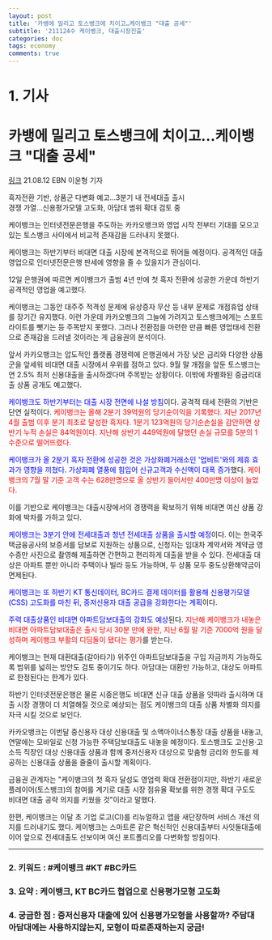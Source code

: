 ```yaml
---
layout: post
title: '카뱅에 밀리고 토스뱅크에 치이고…케이뱅크 "대출 공세"'
subtitle: '211124수 케이뱅크, 대출시장진출'
categories: doc
tags: economy
comments: true
---
```


# 1. 기사

카뱅에 밀리고 토스뱅크에 치이고…케이뱅크 "대출 공세"
==========
[링크](https://www.ebn.co.kr/news/view/1496123/?sc=Naver)
21.08.12 EBN 이윤형 기자   

흑자전환 기반, 상품군 다변화 예고…3분기 내 전세대출 출시   
경쟁 가열…신용평가모델 고도화, 아담대 범위 확대 검토 중   

케이뱅크는 인터넷전문은행을 주도하는 카카오뱅크와 영업 시작 전부터 기대를 모으고 있는 토스뱅크 사이에서 비교적 존재감을 드러내지 못했다.   

케이뱅크는 하반기부터 비대면 대출 시장에 본격적으로 뛰어들 예정이다. 공격적인 대출 영업으로 인터넷전문은행 판세에 영향을 줄 수 있을지가 관심이다.   

12일 은행권에 따르면 케이뱅크가 출범 4년 만에 첫 흑자 전환에 성공한 가운데 하반기 공격적인 영업을 예고했다.   

케이뱅크는 그동안 대주주 적격성 문제에 유상증자 무산 등 내부 문제로 개점휴업 상태를 장기간 유지했다. 이런 가운데 카카오뱅크의 그늘에 가려지고 토스뱅크에게는 스포트라이트를 뺏기는 등 주목받지 못했다. 그러나 전환점을 마련한 만큼 빠른 영업태세 전환으로 존재감을 드러낼 것이라는 게 금융권의 분석이다.   

앞서 카카오뱅크는 압도적인 플랫폼 경쟁력에 은행권에서 가장 낮은 금리와 다양한 상품군을 앞세워 비대면 대출 시장에서 우위를 점하고 있다. 9월 말 개점을 앞둔 토스뱅크는 연 2.5% 최저 신용대출을 출시하겠다며 주목받는 상황이다. 이밖에 차별화된 중금리대출 상품 공개도 예고했다.   

<span style="color:blue">케이뱅크도 하반기부터는 대출 시장 전면에 나설 방침</span>이다. 공격적 태세 전환의 기반은 단연 실적이다. <span style="color:red">케이뱅크는 올해 2분기 39억원의 당기순이익을 기록했다. 지난 2017년 4월 출범 이후 분기 최초로 달성한 흑자다. 1분기 123억원의 당기순손실을 감안하면 상반기 누적 손실은 84억원이다. 지난해 상반기 449억원에 달했던 손실 규모를 5분의 1 수준으로 떨어뜨렸다.</span>   

<span style="color:blue">케이뱅크가 올 2분기 흑자 전환에 성공한 것은 가상화폐거래소인 '업비트'와의 제휴 효과가 영향을 끼쳤다. 가상화폐 열풍에 힘입어 신규고객과 수신액이 대폭 증가</span>했다. <span style="color:red">케이뱅크의 7월 말 기준 고객 수는 628만명으로 올 상반기 들어서만 400만명 이상이 늘었다.</span>   

이를 기반으로 케이뱅크는 대출시장에서의 경쟁력을 확보하기 위해 비대면 여신 상품 강화에 박차를 가하고 있다.   

<span style="color:blue">케이뱅크는 3분기 안에 전세대출과 청년 전세대출 상품을 출시할 예정</span>이다. 이는 한국주택금융공사의 보증서를 담보로 지원하는 상품으로, 신청자는 임대차 계약서와 계약금 영수증만 사진으로 촬영해 제출하면 간편하고 편리하게 대출을 받을 수 있다. 전세대출 대상은 아파트 뿐만 아니라 주택이나 빌라 등도 가능하며, 두 상품 모두 중도상환해약금이 면제된다.   

<span style="color:blue">케이뱅크는 또 하반기 KT 통신데이터, BC카드 결제 데이터를 활용해 신용평가모델(CSS) 고도화를 마친 뒤, 중저신용자 대출 공급을 강화한다는 계획</span>이다.   

<span style="color:blue">주력 대출상품인 비대면 아파트담보대출의 강화도 예상</span>된다. <span style="color:red">지난해 케이뱅크가 내놓은 비대면 아파트담보대출은 출시 당시 30분 만에 완판, 지난 6월 말 기준 7000억 원을 달성하며 케이뱅크 부활의 디딤돌이 됐다는 평가</span>를 받는다.   

케이뱅크는 현재 대환대출(갈아타기) 위주인 아파트담보대출을 구입 자금까지 가능하도록 범위를 넓히는 방안도 검토 중이기도 하다. 아담대는 대환만 가능하고, 대상도 아파트로 한정된다는 한계가 있다.   

하반기 인터넷전문은행은 물론 시중은행도 비대면 신규 대출 상품을 잇따라 출시하며 대출 시장 경쟁이 더 치열해질 것으로 예상되는 점도 케이뱅크의 대출 상품 차별화 의지를 자극 시킬 것으로 보인다.   

카카오뱅크는 이번달 중신용자 대상 신용대출 및 소액마이너스통장 대출 상품을 내놓고, 연말에는 모바일로 신청 가능한 주택담보대출도 내놓을 예정이다. 토스뱅크도 고신용·고소득 직장인 대상 신용대출 상품과 함께 중저신용자 대상으로 맞춤형 금리와 한도를 제공하는 신용대출 상품을 줄줄이 출시할 계획이다.   

금융권 관계자는 "케이뱅크의 첫 흑자 달성도 영업력 확대 전환점이지만, 하반기 새로운 플레이어(토스뱅크)의 참여를 계기로 대출 시장 점유율 확보를 위한 경쟁 확대 구도도 비대면 대출 공략 의지를 키웠을 것"이라고 말했다.   

한편, 케이뱅크는 이달 초 기업 로고(CI)를 리뉴얼하고 앱을 새단장하며 서비스 개선 의지를 드러내기도 했다. 케이뱅크는 스마트론 같은 혁신적인 신용대출부터 사잇돌대출에 이어 앞으로 전세대출도 선보이며 여신 포트폴리오를 다변화할 방침이다.   
* * *

### 2. 키워드 : \#케이뱅크 \#KT \#BC카드
### 3. 요약 : 케이뱅크, KT BC카드 협업으로 신용평가모형 고도화
### 4. 궁금한 점 : 중저신용자 대출에 있어 신용평가모형을 사용할까? 주담대 아담대에는 사용하지않는지, 모형이 따로존재하는지 궁금!
